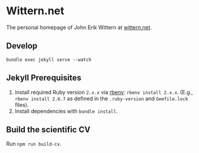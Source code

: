 # Wittern.net

The personal homepage of John Erik Wittern at [wittern.net](https://wittern.net).

## Develop

```
bundle exec jekyll serve --watch
```

## Jekyll Prerequisites

1. Install required Ruby version `2.x.x` via [rbenv](https://github.com/rbenv/rbenv): `rbenv install 2.x.x`. (E.g., `rbenv install 2.6.7` as defined in the `.ruby-version` and `Gemfile.lock` files).
2. Install dependencies with `bundle install`.

## Build the scientific CV
Run `npm run build-cv`.
